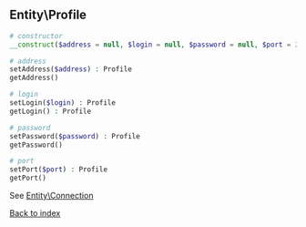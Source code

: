 Entity\Profile
--------------

```php
# constructor
__construct($address = null, $login = null, $password = null, $port = 22)

# address
setAddress($address) : Profile
getAddress()

# login
setLogin($login) : Profile
getLogin() : Profile

# password
setPassword($password) : Profile
getPassword()

# port
setPort($port) : Profile
getPort()
```

See [Entity\Connection](connection.md)

[Back to index](../../Resources/README.md)
